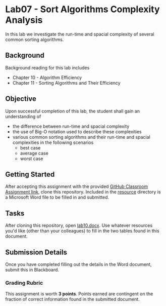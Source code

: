 # Lab07 - Sort Algorithms Complexity Analysis

In this lab we investigate the run-time and spacial complexity of several common sorting algorithms.

## Background

Background reading for this lab includes

* Chapter 10 - Algorithm Efficiency
* Chapter 11 - Sorting Algorithms and Their Efficiency

## Objective

Upon successful completion of this lab, the student shall gain an understanding of

* the difference between run-time and spacial complexity
* the use of Big-O notation used to describe these complexities
* various common sorting algorithms and their run-time and spacial complexities in the following scenarios
  * best case
  * average case
  * worst case

## Getting Started

After accepting this assignment with the provided [GitHub Classroom Assignment link](https://classroom.github.com/a/n7WGepA7), clone this repository. Included in the [resource](resource) directory is a Microsoft Word file to be filled in and submitted.

## Tasks

After cloning this repository, open [lab10.docx](resource/lab10.docx). Use whatever resources you'd like (other than your colleagues) to fill in the two tables found in this document.

## Submission Details

Once you have completed filling out the details in the Word document, submit this in Blackboard.

### Grading Rubric

This assignment is worth **3 points**. Points earned are contingent on the fraction of correct information found in the submitted document.
